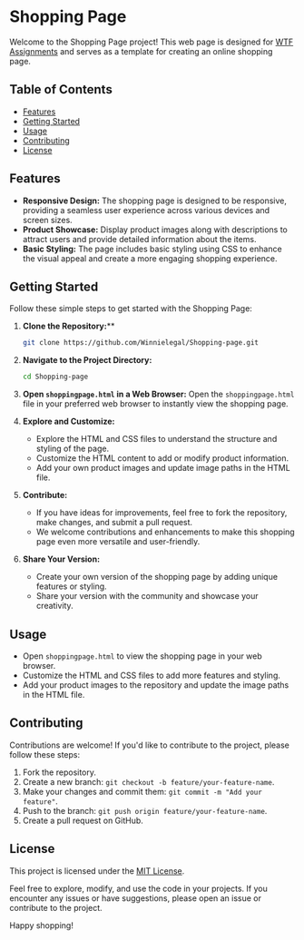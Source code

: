 
# Shopping Page

Welcome to the Shopping Page project! This web page is designed for [WTF Assignments](https://wtfassignments.com) and serves as a template for creating an online shopping page.

## Table of Contents
- [Features](#features)
- [Getting Started](#getting-started)
- [Usage](#usage)
- [Contributing](#contributing)
- [License](#license)

## Features
- **Responsive Design:** The shopping page is designed to be responsive, providing a seamless user experience across various devices and screen sizes.
- **Product Showcase:** Display product images along with descriptions to attract users and provide detailed information about the items.
- **Basic Styling:** The page includes basic styling using CSS to enhance the visual appeal and create a more engaging shopping experience.

## Getting Started
Follow these simple steps to get started with the Shopping Page:

1. **Clone the Repository:****
   ```bash
   git clone https://github.com/Winnielegal/Shopping-page.git
   ```

2. **Navigate to the Project Directory:**
   ```bash
   cd Shopping-page
   ```

3. **Open `shoppingpage.html` in a Web Browser:**
   Open the `shoppingpage.html` file in your preferred web browser to instantly view the shopping page.

4. **Explore and Customize:**
   - Explore the HTML and CSS files to understand the structure and styling of the page.
   - Customize the HTML content to add or modify product information.
   - Add your own product images and update image paths in the HTML file.

5. **Contribute:**
   - If you have ideas for improvements, feel free to fork the repository, make changes, and submit a pull request.
   - We welcome contributions and enhancements to make this shopping page even more versatile and user-friendly.

6. **Share Your Version:**
   - Create your own version of the shopping page by adding unique features or styling.
   - Share your version with the community and showcase your creativity.

## Usage
- Open `shoppingpage.html` to view the shopping page in your web browser.
- Customize the HTML and CSS files to add more features and styling.
- Add your product images to the repository and update the image paths in the HTML file.

## Contributing
Contributions are welcome! If you'd like to contribute to the project, please follow these steps:

1. Fork the repository.
2. Create a new branch: `git checkout -b feature/your-feature-name`.
3. Make your changes and commit them: `git commit -m "Add your feature"`.
4. Push to the branch: `git push origin feature/your-feature-name`.
5. Create a pull request on GitHub.

## License
This project is licensed under the [MIT License](LICENSE.txt).

Feel free to explore, modify, and use the code in your projects. If you encounter any issues or have suggestions, please open an issue or contribute to the project.

Happy shopping!
